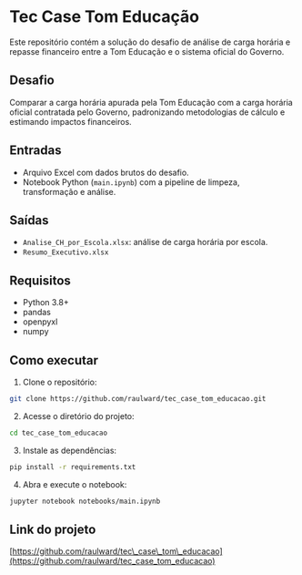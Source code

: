 # Tec Case Tom Educação

Este repositório contém a solução do desafio de análise de carga horária e repasse financeiro entre a Tom Educação e o sistema oficial do Governo.

## Desafio

Comparar a carga horária apurada pela Tom Educação com a carga horária oficial contratada pelo Governo, padronizando metodologias de cálculo e estimando impactos financeiros.

## Entradas

* Arquivo Excel com dados brutos do desafio.
* Notebook Python (`main.ipynb`) com a pipeline de limpeza, transformação e análise.

## Saídas

* `Analise_CH_por_Escola.xlsx`: análise de carga horária por escola.
* `Resumo_Executivo.xlsx`

## Requisitos

* Python 3.8+
* pandas
* openpyxl
* numpy


## Como executar

1. Clone o repositório:

```bash
git clone https://github.com/raulward/tec_case_tom_educacao.git
```

2. Acesse o diretório do projeto:

```bash
cd tec_case_tom_educacao
```

3. Instale as dependências:

```bash
pip install -r requirements.txt
```

4. Abra e execute o notebook:

```bash
jupyter notebook notebooks/main.ipynb
```

## Link do projeto

[https://github.com/raulward/tec\_case\_tom\_educacao](https://github.com/raulward/tec_case_tom_educacao)

